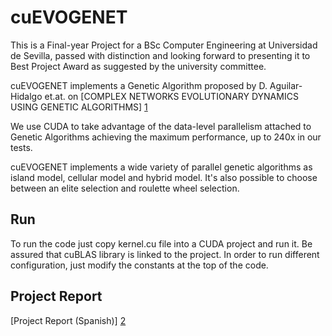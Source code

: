 # cuEVOGENET

This is a Final-year Project for a BSc Computer Engineering at Universidad de Sevilla, passed with distinction and looking forward to presenting it to Best Project Award as suggested by the university committee.

cuEVOGENET implements a Genetic Algorithm proposed by D. Aguilar-Hidalgo et.at. on [COMPLEX NETWORKS EVOLUTIONARY DYNAMICS USING GENETIC ALGORITHMS] [1]

We use CUDA to take advantage of the data-level parallelism attached to Genetic Algorithms achieving the maximum performance, up to 240x in our tests.

cuEVOGENET implements a wide variety of parallel genetic algorithms as island model, cellular model and hybrid model. It's also possible to choose between an elite selection and roulette wheel selection.

[1]:http://www.worldscientific.com/doi/abs/10.1142/S0218127412501568
[2]:https://www.dropbox.com/s/h8f24lbpx506nd6/Memoria%20cuEVOGENET.pdf?dl=0
## Run
To run the code just copy kernel.cu file into a CUDA project and run it. Be assured that cuBLAS library is linked to the project.
In order to run different configuration, just modify the constants at the top of the code.
## Project Report
[Project Report (Spanish)] [2]
